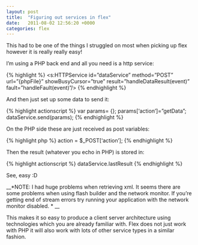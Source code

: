 ```yaml
---
layout: post
title:  "Figuring out services in flex"
date:   2011-08-02 12:56:20 +0000
categories: flex
---
```


This had to be one of the things I struggled on most when picking up flex however it is really really easy!

I’m using a PHP back end and all you need is a http service:

{% highlight %}
    <s:HTTPService id=”dataService”
    method=”POST”
    url=”{phpFile}”
    showBusyCursor=”true”
    result=”handleDataResult(event)”
    fault=”handleFault(event)”/>
{% endhighlight %}

And then just set up some data to send it:

{% highlight actionscript %}
    var params= {};
    params[‘action’]=”getData”;
    dataService.send(params);
{% endhighlight %}

On the PHP side these are just received as post variables:

{% highlight php %}
    action = $_POST[‘action’];
{% endhighlight %}

Then the result (whatever you echo in PHP) is stored in:

{% highlight actionscript %}
    dataService.lastResult
{% endhighlight %}


See, easy :D

__*NOTE: I had huge problems when retrieving xml. It seems there are some problems when using flash builder and the network monitor.
If you’re getting end of stream errors try running your application with the network monitor disabled. *
__

This makes it so easy to produce a client server architecture using technologies which you are already familiar with. Flex does not just work
with PHP it will also work with lots of other service types in a similar fashion.
